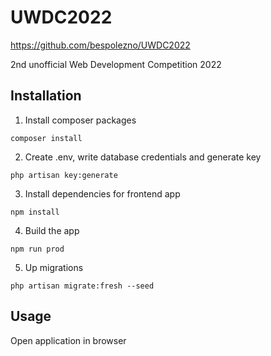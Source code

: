 # UWDC2022

https://github.com/bespolezno/UWDC2022

2nd unofficial Web Development Competition 2022

## Installation

1. Install composer packages
``` 
composer install
```
2. Create .env, write database credentials and generate key
``` 
php artisan key:generate
```
3. Install dependencies for frontend app
``` 
npm install
```
4. Build the app
``` 
npm run prod
```
5. Up migrations
``` 
php artisan migrate:fresh --seed
```

## Usage

Open application in browser
